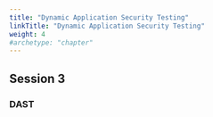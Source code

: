 ```yaml
---
title: "Dynamic Application Security Testing"
linkTitle: "Dynamic Application Security Testing"
weight: 4
#archetype: "chapter"
---
```


## Session 3

### DAST